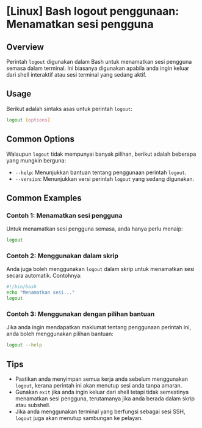 # [Linux] Bash logout penggunaan: Menamatkan sesi pengguna

## Overview
Perintah `logout` digunakan dalam Bash untuk menamatkan sesi pengguna semasa dalam terminal. Ini biasanya digunakan apabila anda ingin keluar dari shell interaktif atau sesi terminal yang sedang aktif.

## Usage
Berikut adalah sintaks asas untuk perintah `logout`:

```bash
logout [options]
```

## Common Options
Walaupun `logout` tidak mempunyai banyak pilihan, berikut adalah beberapa yang mungkin berguna:

- `--help`: Menunjukkan bantuan tentang penggunaan perintah `logout`.
- `--version`: Menunjukkan versi perintah `logout` yang sedang digunakan.

## Common Examples

### Contoh 1: Menamatkan sesi pengguna
Untuk menamatkan sesi pengguna semasa, anda hanya perlu menaip:

```bash
logout
```

### Contoh 2: Menggunakan dalam skrip
Anda juga boleh menggunakan `logout` dalam skrip untuk menamatkan sesi secara automatik. Contohnya:

```bash
#!/bin/bash
echo "Menamatkan sesi..."
logout
```

### Contoh 3: Menggunakan dengan pilihan bantuan
Jika anda ingin mendapatkan maklumat tentang penggunaan perintah ini, anda boleh menggunakan pilihan bantuan:

```bash
logout --help
```

## Tips
- Pastikan anda menyimpan semua kerja anda sebelum menggunakan `logout`, kerana perintah ini akan menutup sesi anda tanpa amaran.
- Gunakan `exit` jika anda ingin keluar dari shell tetapi tidak semestinya menamatkan sesi pengguna, terutamanya jika anda berada dalam skrip atau subshell.
- Jika anda menggunakan terminal yang berfungsi sebagai sesi SSH, `logout` juga akan menutup sambungan ke pelayan.